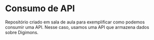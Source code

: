 # Consumo de API

Repositório criado em sala de aula para exemplificar como podemos consumir uma API. Nesse caso, usamos uma API que armazena dados sobre Digimons.
